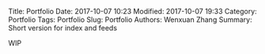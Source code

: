 Title: Portfolio
Date: 2017-10-07 10:23
Modified: 2017-10-07 19:33
Category: Portfolio
Tags: Portfolio
Slug: Portfolio
Authors: Wenxuan Zhang
Summary: Short version for index and feeds

WIP